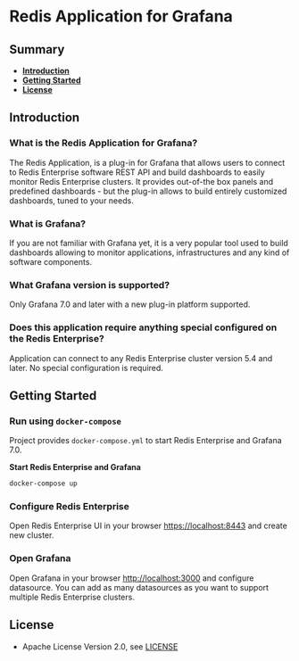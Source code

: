 # Redis Application for Grafana

## Summary

- [**Introduction**](#introduction)
- [**Getting Started**](#getting-started)
- [**License**](#license)

## Introduction

### What is the Redis Application for Grafana?

The Redis Application, is a plug-in for Grafana that allows users to connect to Redis Enterprise software REST API and build dashboards to easily monitor Redis Enterprise clusters. It provides out-of-the box panels and predefined dashboards - but the plug-in allows to build entirely customized dashboards, tuned to your needs.

### What is Grafana?

If you are not familiar with Grafana yet, it is a very popular tool used to build dashboards allowing to monitor applications, infrastructures and any kind of software components.

### What Grafana version is supported?

Only Grafana 7.0 and later with a new plug-in platform supported.

### Does this application require anything special configured on the Redis Enterprise?

Application can connect to any Redis Enterprise cluster version 5.4 and later. No special configuration is required.

## Getting Started

### Run using `docker-compose`

Project provides `docker-compose.yml` to start Redis Enterprise and Grafana 7.0.

**Start Redis Enterprise and Grafana**

```bash
docker-compose up
```

### Configure Redis Enterprise

Open Redis Enterprise UI in your browser [https://localhost:8443](https://localhost:8443) and create new cluster.

### Open Grafana

Open Grafana in your browser [http://localhost:3000](http://localhost:3000) and configure datasource. You can add as many datasources as you want to support multiple Redis Enterprise clusters.

## License

- Apache License Version 2.0, see [LICENSE](LICENSE)
